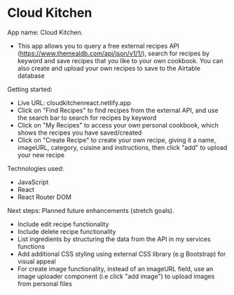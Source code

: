 # Cloud Kitchen

App name: Cloud Kitchen.
- This app allows you to query a free external recipes API (https://www.themealdb.com/api/json/v1/1/), search for recipes by keyword and save recipes that you like to your own cookbook. You can also create and upload your own recipes to save to the Airtable database 

Getting started: 
- Live URL: cloudkitchenreact.netlify.app
- Click on "Find Recipes" to find recipes from the external API, and use the search bar to search for recipes by keyword
- Click on "My Recipes" to access your own personal cookbook, which shows the recipes you have saved/created
- Click on "Create Recipe" to create your own recipe, giving it a name, imageURL, category, cuisine and instructions, then click "add" to upload your new recipe

Technologies used: 
- JavaScript
- React
- React Router DOM

Next steps: Planned future enhancements (stretch goals).
- Include edit recipe functionality
- Include delete recipe functionality
- List ingredients by structuring the data from the API in my services functions
- Add additional CSS styling using external CSS library (e.g Bootstrap) for visual appeal
- For create image functionality, instead of an imageURL field, use an image uploader component (i.e click "add image") to upload images from personal files 
